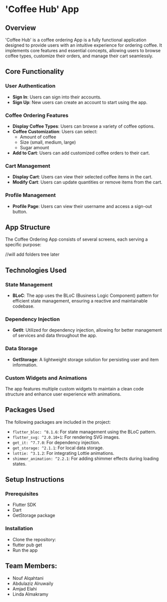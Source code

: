 # 'Coffee Hub' App

## Overview

'Coffee Hub' is a coffee ordering App is a fully functional application designed to provide users with an intuitive experience for ordering coffee. It implements core features and essential concepts, allowing users to browse coffee types, customize their orders, and manage their cart seamlessly.

## Core Functionality

### User Authentication
- **Sign In**: Users can  sign into their accounts.
- **Sign Up**: New users can create an account to start using the app.

### Coffee Ordering Features
- **Display Coffee Types**: Users can browse a variety of coffee options.
- **Coffee Customization**: Users can select:
  - Amount of coffee
  - Size (small, medium, large)
  - Sugar amount
- **Add to Cart**: Users can add customized coffee orders to their cart.

### Cart Management
- **Display Cart**: Users can view their selected coffee items in the cart.
- **Modify Cart**: Users can update quantities or remove items from the cart.

### Profile Management
- **Profile Page**: Users can view their username and access a sign-out button.

## App Structure

The Coffee Ordering App consists of several screens, each serving a specific purpose:

//will add folders tree later

## Technologies Used

### State Management
- **BLoC**: The app uses the BLoC (Business Logic Component) pattern for efficient state management, ensuring a reactive and maintainable codebase.

### Dependency Injection
- **GetIt**: Utilized for dependency injection, allowing for better management of services and data throughout the app.

### Data Storage
- **GetStorage**: A lightweight storage solution for persisting user and item information.

### Custom Widgets and Animations
The app features multiple custom widgets to maintain a clean code structure and enhance user experience with animations.

## Packages Used

The following packages are included in the project:

- `flutter_bloc: ^8.1.6`: For state management using the BLoC pattern.
- `flutter_svg: ^2.0.10+1`: For rendering SVG images.
- `get_it: ^7.7.0`: For dependency injection.
- `get_storage: ^2.1.1`: For local data storage.
- `lottie: ^3.1.2`: For integrating Lottie animations.
- `shimmer_animation: ^2.2.1`: For adding shimmer effects during loading states.

## Setup Instructions
### Prerequisites
- Flutter SDK
- Dart
- GetStorage package
### Installation
- Clone the repository:
- flutter pub get
- Run the app

## Team Members:
- Nouf Alqahtani
- Abdulaziz Alruwaily
- Amjad Elahi
- Linda Almakramy

